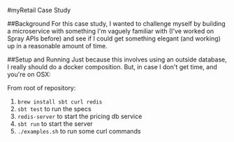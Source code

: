 #myRetail Case Study

##Background
For this case study, I wanted to challenge myself by building a microservice with something I'm vaguely familiar with (I've worked on Spray APIs before) and see if I could get something elegant (and working) up in a reasonable amount of time.

##Setup and Running
Just because this involves using an outside database, I really should do a docker composition.  But, in case I don't get time, and you're on OSX:

From root of repository:

1. `brew install sbt curl redis`
2. `sbt test` to run the specs
3. `redis-server` to start the pricing db service
4. `sbt run` to start the server
5. `./examples.sh` to run some curl commands
